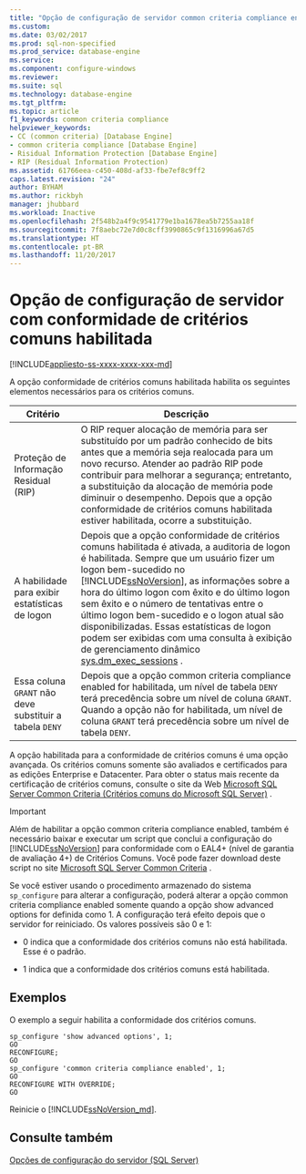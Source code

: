 ```yaml
---
title: "Opção de configuração de servidor common criteria compliance enabled | Microsoft Docs"
ms.custom: 
ms.date: 03/02/2017
ms.prod: sql-non-specified
ms.prod_service: database-engine
ms.service: 
ms.component: configure-windows
ms.reviewer: 
ms.suite: sql
ms.technology: database-engine
ms.tgt_pltfrm: 
ms.topic: article
f1_keywords: common criteria compliance
helpviewer_keywords:
- CC (common criteria) [Database Engine]
- common criteria compliance [Database Engine]
- Risidual Information Protection [Database Engine]
- RIP (Residual Information Protection)
ms.assetid: 61766eea-c450-408d-af33-fbe7ef8c9ff2
caps.latest.revision: "24"
author: BYHAM
ms.author: rickbyh
manager: jhubbard
ms.workload: Inactive
ms.openlocfilehash: 2f548b2a4f9c9541779e1ba1678ea5b7255aa18f
ms.sourcegitcommit: 7f8aebc72e7d0c8cff3990865c9f1316996a67d5
ms.translationtype: HT
ms.contentlocale: pt-BR
ms.lasthandoff: 11/20/2017
---
```

# <a name="common-criteria-compliance-enabled-server-configuration-option"></a>Opção de configuração de servidor com conformidade de critérios comuns habilitada
[!INCLUDE[appliesto-ss-xxxx-xxxx-xxx-md](../../includes/appliesto-ss-xxxx-xxxx-xxx-md.md)]

  A opção conformidade de critérios comuns habilitada habilita os seguintes elementos necessários para os critérios comuns.  
  
|Critério|Descrição|  
|--------------|-----------------|  
|Proteção de Informação Residual (RIP)|O RIP requer alocação de memória para ser substituído por um padrão conhecido de bits antes que a memória seja realocada para um novo recurso. Atender ao padrão RIP pode contribuir para melhorar a segurança; entretanto, a substituição da alocação de memória pode diminuir o desempenho. Depois que a opção conformidade de critérios comuns habilitada estiver habilitada, ocorre a substituição.|  
|A habilidade para exibir estatísticas de logon|Depois que a opção conformidade de critérios comuns habilitada é ativada, a auditoria de logon é habilitada. Sempre que um usuário fizer um logon bem-sucedido no [!INCLUDE[ssNoVersion](../../includes/ssnoversion-md.md)], as informações sobre a hora do último logon com êxito e do último logon sem êxito e o número de tentativas entre o último logon bem-sucedido e o logon atual são disponibilizadas. Essas estatísticas de logon podem ser exibidas com uma consulta à exibição de gerenciamento dinâmico [sys.dm_exec_sessions](../../relational-databases/system-dynamic-management-views/sys-dm-exec-sessions-transact-sql.md) .|  
|Essa coluna `GRANT` não deve substituir a tabela `DENY`|Depois que a opção common criteria compliance enabled for habilitada, um nível de tabela `DENY` terá precedência sobre um nível de coluna `GRANT`. Quando a opção não for habilitada, um nível de coluna `GRANT` terá precedência sobre um nível de tabela `DENY`.|  
  
 A opção habilitada para a conformidade de critérios comuns é uma opção avançada. Os critérios comuns somente são avaliados e certificados para as edições Enterprise e Datacenter. Para obter o status mais recente da certificação de critérios comuns, consulte o site da Web [Microsoft SQL Server Common Criteria (Critérios comuns do Microsoft SQL Server)](http://go.microsoft.com/fwlink/?LinkId=616319) .  
  
> [!IMPORTANT]  
>  Além de habilitar a opção common criteria compliance enabled, também é necessário baixar e executar um script que conclui a configuração do [!INCLUDE[ssNoVersion](../../includes/ssnoversion-md.md)] para conformidade com o EAL4+ (nível de garantia de avaliação 4+) de Critérios Comuns. Você pode fazer download deste script no site [Microsoft SQL Server Common Criteria](http://go.microsoft.com/fwlink/?LinkId=616319) .  
  
 Se você estiver usando o procedimento armazenado do sistema `sp_configure` para alterar a configuração, poderá alterar a opção common criteria compliance enabled somente quando a opção show advanced options for definida como 1. A configuração terá efeito depois que o servidor for reiniciado. Os valores possíveis são 0 e 1:  
  
-   0 indica que a conformidade dos critérios comuns não está habilitada. Esse é o padrão.  
  
-   1 indica que a conformidade dos critérios comuns está habilitada.  
  
## <a name="examples"></a>Exemplos  
 O exemplo a seguir habilita a conformidade dos critérios comuns.  
  
```  
sp_configure 'show advanced options', 1;  
GO  
RECONFIGURE;  
GO  
sp_configure 'common criteria compliance enabled', 1;  
GO  
RECONFIGURE WITH OVERRIDE; 
GO  
```  

Reinicie o [!INCLUDE[ssNoVersion_md](../../includes/ssnoversion-md.md)].
  
## <a name="see-also"></a>Consulte também  
 [Opções de configuração do servidor &#40;SQL Server&#41;](../../database-engine/configure-windows/server-configuration-options-sql-server.md)  
  
  
